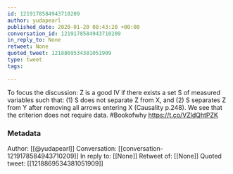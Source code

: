 ```yaml
---
id: 1219178584943710209
author: yudapearl
published_date: 2020-01-20 08:43:20 +00:00
conversation_id: 1219178584943710209
in_reply_to: None
retweet: None
quoted_tweet: 1218869534381051909
type: tweet
tags:

---
```


To focus the discussion:
Z is a good IV if there exists a set S of measured variables such that: (1) S does not separate Z from X, and (2) S separates Z from Y after removing all arrows entering X
(Causality p.248). We see that the criterion does not require data. #Bookofwhy https://t.co/VZldQhtPZK

### Metadata

Author: [[@yudapearl]]
Conversation: [[conversation-1219178584943710209]]
In reply to: [[None]]
Retweet of: [[None]]
Quoted tweet: [[1218869534381051909]]
